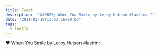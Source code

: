 ```yaml
---
title: Tweet
description: '"&#9829; When You Smile by Leroy Hutson #lastfm: "'
date: '2011-03-18T11:03:16+00:00'
tags:
  - lastfm
---
```

&#9829; When You Smile by Leroy Hutson #lastfm: 
